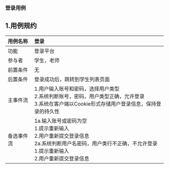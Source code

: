 ### 登录用例
## 1.用例规约
|用例名称|登录|  
|:-|:-|  
|功能|登录平台|  
|参与者|学生，老师|  
|前置条件|无|  
|后置条件|登录成功后，跳转到学生列表页面|
|主事件流|1.用户输入账号和密码，选择用户类型<br>2.系统判断账号，密码，用户类型正确，允许登录<br>3.系统在客户端以Cookie形式存储用户登录信息，保持登录的持久性|  
|备选事件流|1a.输入账号或密码为空<br>  1.提示重新输入<br>2.用户重新提交登录信息<br>2a.系统判断用户名密码，用户类行不正确，不允许登录<br>1.提示重新输入<br>2.用户重新提交登录信息|  